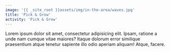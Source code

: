 ```yaml
---
image: '{{ _site_root }}assets/img/in-the-area/waves.jpg'
title: 'Pick & Grow'
activity: 'Pick & Grow'
---
```

<p>Lorem ipsum dolor sit amet, consectetur adipisicing elit. Ipsam, ratione a unde nam cumque vitae maiores? Itaque dolorum error similique praesentium atque tenetur sapiente illo odio aperiam aliquam! Atque, facere.</p>